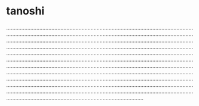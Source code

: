 # tanoshi
...............................................................................................................................................................................................................................................................................................................................................................................................................................................................................................................................................................................................................................................................................................................................................................................................................................................................................................................................................................................................................................................................................................................................................................................................................................................................................................................................................................................................................................................................................................................